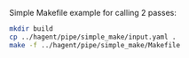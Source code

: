 
Simple Makefile example for calling 2 passes:

```bash
mkdir build
cp ../hagent/pipe/simple_make/input.yaml .
make -f ../hagent/pipe/simple_make/Makefile
```

